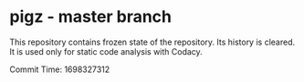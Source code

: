 # pigz - master branch

This repository contains frozen state of the repository.
Its history is cleared. It is used only for static code
analysis with Codacy.

Commit Time: 1698327312